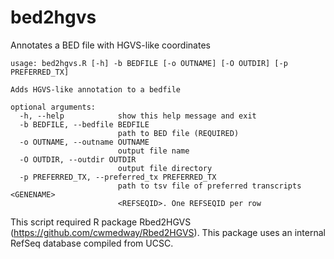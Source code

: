 # bed2hgvs
Annotates a BED file with HGVS-like coordinates


```
usage: bed2hgvs.R [-h] -b BEDFILE [-o OUTNAME] [-O OUTDIR] [-p PREFERRED_TX]

Adds HGVS-like annotation to a bedfile

optional arguments:
  -h, --help            show this help message and exit
  -b BEDFILE, --bedfile BEDFILE
                        path to BED file (REQUIRED)
  -o OUTNAME, --outname OUTNAME
                        output file name
  -O OUTDIR, --outdir OUTDIR
                        output file directory
  -p PREFERRED_TX, --preferred_tx PREFERRED_TX
                        path to tsv file of preferred transcripts <GENENAME>
                        <REFSEQID>. One REFSEQID per row

```

This script required R package Rbed2HGVS (https://github.com/cwmedway/Rbed2HGVS). This package uses an internal RefSeq database compiled from UCSC. 


